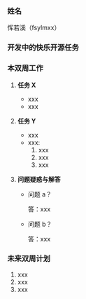 ### 姓名

恽若溪（fsylmxx）

### 开发中的快乐开源任务



### 本双周工作

1. **任务 X**

   - xxx
   - xxx

2. **任务 Y**

   - xxx
   - xxx:
     1. xxx
     2. xxx
     3. xxx

3. **问题疑惑与解答**

   - 问题 a？

     答：xxx

   - 问题 b？

     答：xxx

### 未来双周计划

1. xxx
2. xxx
3. xxx

